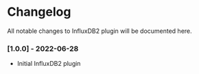 # Changelog
All notable changes to InfluxDB2 plugin will be documented here.

### [1.0.0] - 2022-06-28
- Initial InfluxDB2 plugin
